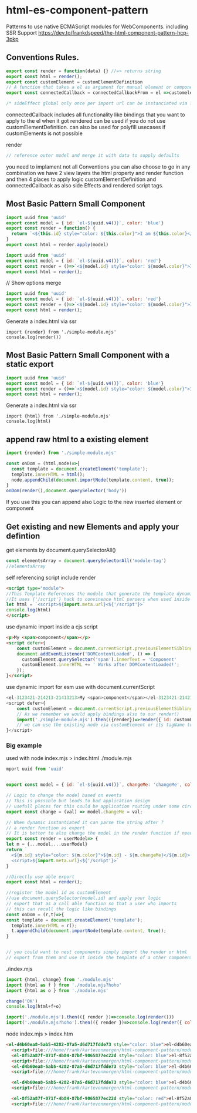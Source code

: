 # html-es-component-pattern
Patterns to use native ECMAScript modules for WebComponents. including SSR Support
https://dev.to/frankdspeed/the-html-component-pattern-hcp-3pkp

## Conventions Rules.
```js
export const render = function(data) {} //=> returns string
export const html = render();
export const customElement = customElementDefinition
// A function that takes a el as argument for manual element or component upgrades.
export const connectedCallback = connectedCallbackFrom = el =>customelement.prototype,connectedCallback.apply(el)

/* sideEffect global only once per import url can be instanciated via ?hash applyed to import url */
```

connectedCallback includes all functionality like bindings that you want to apply to the el when it got rendered
can be used if you do not use customElementDefinition. can also be used for polyfill usecases if customElements is not possible

render
```js
// reference outer model and merge it with data to supply defaults
```

you need to implament not all Conventions you can also choose to go in any combination we have 2 view layers the html property and render function and then 4 places to apply logic customElementDefinition and connectedCallback as also side Effects and rendered script tags.


## Most Basic Pattern Small Component
```js
import uuid from 'uuid'
export const model = { id: `el-${uuid.v4()}`, color: 'blue'}
export const render = function() { 
  return `<${this.id} style="color: ${this.color}">I am ${this.color}</${this.id}>`
}
export const html = render.apply(model)
```

```js
import uuid from 'uuid'
export const model = { id: `el-${uuid.v4()}`, color: 'red'}
export const render = ()=>`<${model.id} style="color: ${model.color}">I am ${model.color}</${model.id}>`
export const html = render();
```
// Show options merge
```js
import uuid from 'uuid'
export const model = { id: `el-${uuid.v4()}`, color: 'red'}
export const render = ()=>`<${model.id} style="color: ${model.color}">I am ${model.color}</${model.id}>`
export const html = render();
```

Generate a index.html via ssr
```
import {render} from './simple-module.mjs'
console.log(render())
``` 

## Most Basic Pattern Small Component with a static export

```js
import uuid from 'uuid'
export const model = { id: `el-${uuid.v4()}`, color: 'blue'}
export const render = ()=>`<${model.id} style="color: ${model.color}">I am ${model.color}</${model.id}>`
export const html = render();
```


Generate a index.html via ssr
```
import {html} from './simple-module.mjs'
console.log(html)
``` 



## append raw html to a existing element

```js
import {render} from './simple-module.mjs'

const onDom = (html,node)=>{
  const template = document.createElement('template');
  template.innerHTML = html();
  node.appendChild(document.importNode(template.content, true));
}
onDom(render(),document.querySelector('body'))
```

If you use this you can append also Logic to the new inserted element or component

## Get existing and new Elements and apply your defintion
get elements by document.querySelectorAll()
```js
const elementsArray = document.querySelectorAll('module-tag')
//elementsArray
```
self referencing script include render
```html
<script type="module">
//This Template References the module that generate the template dynamic
//It uses {'/script'} hack to convinence html parsers when used inside a single page html app
let html = `<script>${import.meta.url}<${'/script'}>`
console.log(html)
</script>
```

use dynamic import inside a cjs script
```html
<p>My <span>component</span></p>
<script defer>{
    const customElement = document.currentScript.previousElementSibling;
    document.addEventListener('DOMContentLoaded', () => {
      customElement.querySelector('span').innerText = 'Component'
      customElement.innerHTML += ' Works after DOMContentLoaded!';
    });  
}</script>
```

use dynamic import for esm use with document.currentScript

```js
<el-3123421-214213-21413213>My <span>component</span></el-3123421-214213-21413213>
<script defer>{
    const customElement = document.currentScript.previousElementSibling;
    // As we remember we would apply bindings also to our render()
    import('./simple-module.mjs').then(({render})=>render({ id: customElement.tagName }));
    // we can use the existing node via customElement or its tagName to apply custom logic,
}</script>
``` 

### Big example
used with node index.mjs > index.html
./module.mjs
```js
mport uuid from 'uuid'


export const model = { id: `el-${uuid.v4()}`, changeMe: 'changeMe', color: 'blue'}

// Logic to change the model based on events
// This is possible but leads to bad application design
// usefull places for this could be application routing under some circumstances
export const change = (val) => model.changeMe = val;

// When dynamic instantiated it can parse the string after ?
// a render function as export
// It is better to also change the model in the render function if needed
export const render = userModel=> {
let m = {...model,...userModel}
return `
  <${m.id} style="color: ${m.color}">${m.id} - ${m.changeMe}</${m.id}>
  <script>${import.meta.url}<${'/script'}>`
}

//Directly use able export
export const html = render();

//register the model id as customElement
//use document.querySelector(model.id) and apply your logic
// export that as a call able function so that a user who imports
// this can recall the logic like bindings
const onDom = (r,t)=>{
const template = document.createElement('template');
  template.innerHTML = r();
  t.appendChild(document.importNode(template.content, true));
}


// you could want to nest components simply import the render or html
// export from them and use it inside the template of a other component.

```

./index.mjs
```js
import {html, change} from './module.mjs' 
import {html as f } from './module.mjs?hoho' 
import {html as o } from './module.mjs'

change('OK')
console.log(html+f+o)

import('./module.mjs').then(({ render })=>console.log(render()))
import('./module.mjs?hoho').then(({ render })=>console.log(render({ color: 'red'})))

```

node index.mjs > index.htm
```html
<el-d4b60ea8-5ab5-4282-87a5-d6d717fdde73 style="color: blue">el-d4b60ea8-5ab5-4282-87a5-d6d717fdde73 - changeMe</el-d4b60ea8-5ab5-4282-87a5-d6d717fdde73>
  <script>file:///home/frank/kartevonmorgen/html-component-pattern/module.mjs</script>
  <el-8f52a87f-071f-4b84-87bf-9065877ec22d style="color: blue">el-8f52a87f-071f-4b84-87bf-9065877ec22d - changeMe</el-8f52a87f-071f-4b84-87bf-9065877ec22d>
  <script>file:///home/frank/kartevonmorgen/html-component-pattern/module.mjs?hoho</script>
  <el-d4b60ea8-5ab5-4282-87a5-d6d717fdde73 style="color: blue">el-d4b60ea8-5ab5-4282-87a5-d6d717fdde73 - changeMe</el-d4b60ea8-5ab5-4282-87a5-d6d717fdde73>
  <script>file:///home/frank/kartevonmorgen/html-component-pattern/module.mjs</script>

  <el-d4b60ea8-5ab5-4282-87a5-d6d717fdde73 style="color: blue">el-d4b60ea8-5ab5-4282-87a5-d6d717fdde73 - OK</el-d4b60ea8-5ab5-4282-87a5-d6d717fdde73>
  <script>file:///home/frank/kartevonmorgen/html-component-pattern/module.mjs</script>

  <el-8f52a87f-071f-4b84-87bf-9065877ec22d style="color: red">el-8f52a87f-071f-4b84-87bf-9065877ec22d - changeMe</el-8f52a87f-071f-4b84-87bf-9065877ec22d>
  <script>file:///home/frank/kartevonmorgen/html-component-pattern/module.mjs?hoho</script>
```
